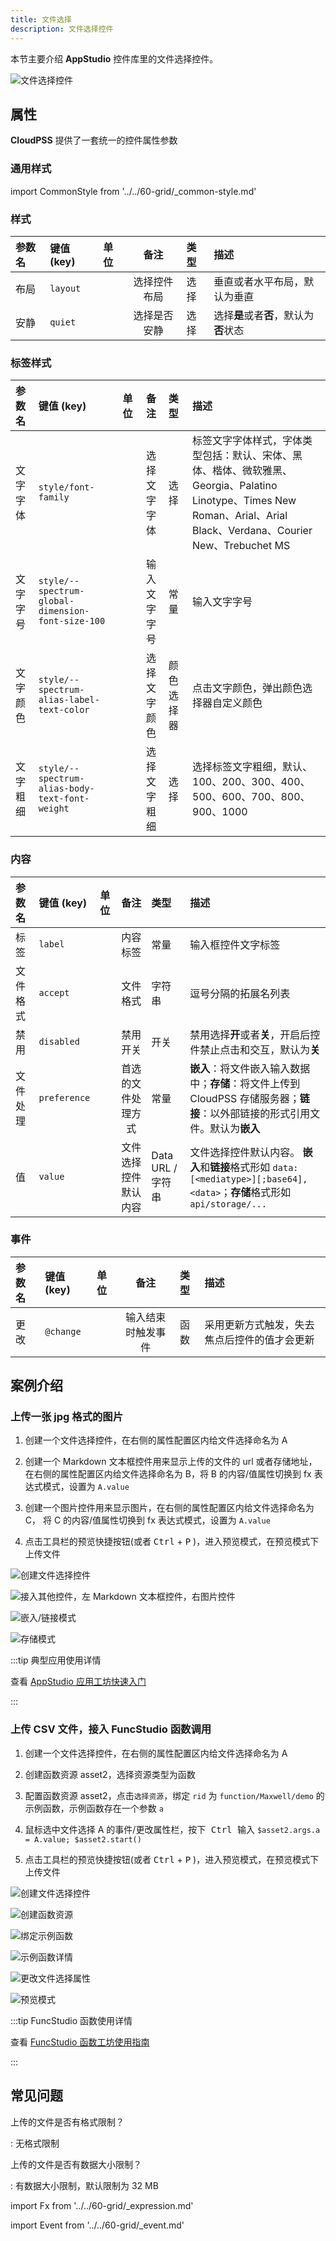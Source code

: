 ```yaml
---
title: 文件选择
description: 文件选择控件
---
```


本节主要介绍 **AppStudio** 控件库里的文件选择控件。

![文件选择控件](file-selector.png "文件选择控件")

## 属性

**CloudPSS** 提供了一套统一的控件属性参数

### 通用样式

import CommonStyle from '../../60-grid/_common-style.md'

<CommonStyle />

### 样式

| 参数名 | 键值 (key) | 单位 | 备注 | 类型 | 描述 |
| :--- | :--- | :--- | :--: | :--- | :--- |
| 布局 | `layout` |  | 选择控件布局 | 选择 | 垂直或者水平布局，默认为垂直 |
| 安静 | `quiet` |  | 选择是否安静 | 选择 | 选择**是**或者**否**，默认为**否**状态 |

### 标签样式

| 参数名 | 键值 (key) | 单位 | 备注 | 类型 | 描述 |
| :--- | :--- | :--- | :--: | :--- | :--- |
| 文字字体 | `style/font-family` |  | 选择文字字体 | 选择 | 标签文字字体样式，字体类型包括：默认、宋体、黑体、楷体、微软雅黑、Georgia、Palatino Linotype、Times New Roman、Arial、Arial Black、Verdana、Courier New、Trebuchet MS |
| 文字字号 | `style/--spectrum-global-dimension-font-size-100` |  | 输入文字字号 | 常量 | 输入文字字号 |
| 文字颜色 | `style/--spectrum-alias-label-text-color` |  | 选择文字颜色 | 颜色选择器 | 点击文字颜色，弹出颜色选择器自定义颜色 |
| 文字粗细 | `style/--spectrum-alias-body-text-font-weight` |  | 选择文字粗细 | 选择 | 选择标签文字粗细，默认、100、200、300、400、500、600、700、800、900、1000 |

### 内容

| 参数名 | 键值 (key) | 单位 | 备注 | 类型 | 描述 |
| :--- | :--- | :--- | :--: | :--- | :--- |
| 标签 | `label` |  | 内容标签 | 常量 | 输入框控件文字标签 |
| 文件格式 | `accept` |  | 文件格式 | 字符串 | 逗号分隔的拓展名列表 |
| 禁用 | `disabled` |  | 禁用开关 | 开关 | 禁用选择**开**或者**关**，开启后控件禁止点击和交互，默认为**关** |
| 文件处理 | `preference` |  | 首选的文件处理方式 | 常量 | **嵌入**：将文件嵌入输入数据中；**存储**：将文件上传到 CloudPSS 存储服务器；**链接**：以外部链接的形式引用文件。默认为**嵌入** |
| 值 | `value` |  | 文件选择控件默认内容 | Data URL / 字符串 |  文件选择控件默认内容。 **嵌入**和**链接**格式形如 `data:[<mediatype>][;base64],<data>`；**存储**格式形如 `api/storage/...` |


### 事件

| 参数名 | 键值 (key) | 单位 | 备注 | 类型 | 描述 |
| :--- | :--- | :--- | :--: | :--- | :--- |
| 更改 | `@change` |  | 输入结束时触发事件 | 函数 | 采用更新方式触发，失去焦点后控件的值才会更新 |

## 案例介绍

### 上传一张 jpg 格式的图片

1. 创建一个文件选择控件，在右侧的属性配置区内给文件选择命名为 A

2. 创建一个 Markdown 文本框控件用来显示上传的文件的 url 或者存储地址，在右侧的属性配置区内给文件选择命名为 B，将 B 的内容/值属性切换到 fx 表达式模式，设置为 `A.value`

3. 创建一个图片控件用来显示图片，在右侧的属性配置区内给文件选择命名为 C， 将 C 的内容/值属性切换到 fx 表达式模式，设置为 `A.value`

4. 点击工具栏的预览快捷按钮(或者 <kbd>Ctrl</kbd> + <kbd>P</kbd> )，进入预览模式，在预览模式下上传文件

![创建文件选择控件](create-file-selector-control.png "创建文件选择控件")

![接入其他控件，左 Markdown 文本框控件，右图片控件](access-other-controls.png "接入其他控件，左 Markdown 文本框控件，右图片控件")

![嵌入/链接模式](embedding&linking-model.png "嵌入/链接模式")

![存储模式](storage-model.png "存储模式")


:::tip 典型应用使用详情

查看 [AppStudio 应用工坊快速入门](../../../20-quick-start/10-simple-apps/index.md)

:::


### 上传 CSV 文件，接入 FuncStudio 函数调用

1. 创建一个文件选择控件，在右侧的属性配置区内给文件选择命名为 A

2. 创建函数资源 asset2，选择资源类型为函数

3. 配置函数资源 asset2，点击`选择资源`，绑定 `rid` 为 `function/Maxwell/demo` 的示例函数，示例函数存在一个参数 `a`

4. 鼠标选中文件选择 A 的事件/更改属性栏，按下<kbd> Ctrl </kbd> 输入 `$asset2.args.a = A.value; $asset2.start()`

5. 点击工具栏的预览快捷按钮(或者 <kbd>Ctrl</kbd> + <kbd>P</kbd> )，进入预览模式，在预览模式下上传文件

![创建文件选择控件](create-file-selector-control.png "创建文件选择控件")

![创建函数资源](create-function-resource.png "创建函数资源")

![绑定示例函数](bind-example-function.png "绑定示例函数")

![示例函数详情](example-function-details.png "示例函数详情")

![更改文件选择属性](change-file-selector-attributes.png "更改文件选择属性")

![预览模式](preview-mode.png "预览模式")


:::tip FuncStudio 函数使用详情

查看 [FuncStudio 函数工坊使用指南](../../../../30-funcstudio/10-user-guide/index.md)

:::


## 常见问题


上传的文件是否有格式限制？

:   无格式限制


上传的文件是否有数据大小限制？

:   有数据大小限制，默认限制为 32 MB


import Fx from '../../60-grid/_expression.md'

<Fx />



import Event from '../../60-grid/_event.md'

<Event />